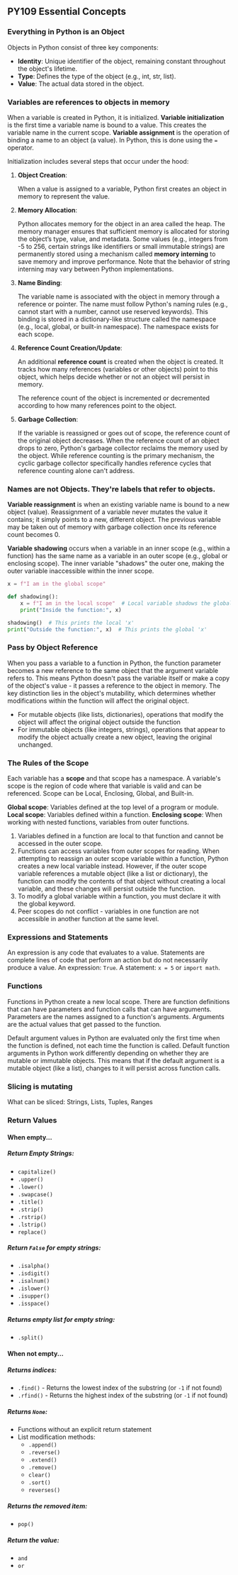 ## PY109 Essential Concepts

### Everything in Python is an Object

Objects in Python consist of three key components:

* **Identity**: Unique identifier of the object, remaining constant throughout the object's lifetime. 
* **Type**: Defines the type of the object (e.g., int, str, list).
* **Value**: The actual data stored in the object.

### Variables are references to objects in memory

When a variable is created in Python, it is initialized. **Variable initialization**​ is the first time a variable name is bound to a value. This creates the variable name in the current scope. **Variable assignment**​ is the operation of binding a name to an object (a value). In Python, this is done using the `=` operator. 

Initialization includes several steps that occur under the hood: 

1. **Object Creation**:

   When a value is assigned to a variable, Python first creates an object in memory to represent the value. 

2. **Memory Allocation**:

   Python allocates memory for the object in an area called the heap. The memory manager ensures that sufficient memory is allocated for storing the object’s type, value, and metadata. Some values (e.g., integers from -5 to 256, certain strings like identifiers or small immutable strings) are permanently stored using a mechanism called **memory interning** to save memory and improve performance. Note that the behavior of string interning may vary between Python implementations.

3. **Name Binding**:

   The variable name is associated with the object in memory through a reference or pointer. The name must follow Python's naming rules (e.g., cannot start with a number, cannot use reserved keywords). This binding is stored in a dictionary-like structure called the namespace (e.g., local, global, or built-in namespace). The namespace exists for each scope. 

4. **Reference Count Creation/Update**:

   An additional **reference count** is created when the object is created. It tracks how many references (variables or other objects) point to this object, which helps decide whether or not an object will persist in memory. 

   The reference count of the object is incremented or decremented according to how many references point to the object.

5. **Garbage Collection**:

   If the variable is reassigned or goes out of scope, the reference count of the original object decreases. When the reference count of an object drops to zero, Python's garbage collector reclaims the memory used by the object. While reference counting is the primary mechanism, the cyclic garbage collector specifically handles reference cycles that reference counting alone can't address. 

### Names are not Objects. They're labels that refer to objects.

**Variable reassignment**​ is when an existing variable name is bound to a new object (value). Reassignment of a variable never mutates the value it contains; it simply points to a new, different object. The previous variable may be taken out of memory with garbage collection once its reference count becomes 0.

**Variable shadowing** occurs when a variable in an inner scope (e.g., within a function) has the same name as a variable in an outer scope (e.g., global or enclosing scope). The inner variable "shadows" the outer one, making the outer variable inaccessible within the inner scope.

```python
x = f"I am in the global scope"

def shadowing():
    x = f"I am in the local scope"  # Local variable shadows the global one
    print("Inside the function:", x)

shadowing()  # This prints the local 'x'
print("Outside the function:", x)  # This prints the global 'x'
```

### Pass by Object Reference

When you pass a variable to a function in Python, the function parameter becomes a new reference to the same object that the argument variable refers to. This means Python doesn't pass the variable itself or make a copy of the object's value - it passes a reference to the object in memory. The key distinction lies in the object's mutability, which determines whether modifications within the function will affect the original object.

* For mutable objects (like lists, dictionaries), operations that modify the object will affect the original object outside the function
* For immutable objects (like integers, strings), operations that appear to modify the object actually create a new object, leaving the original unchanged.

 
### The Rules of the Scope

Each variable has a  **scope** and that scope has a namespace. A variable's scope is the region of code where that variable is valid and can be referenced. Scope can be Local, Enclosing, Global, and Built-in. 

**Global scope**: Variables defined at the top level of a program or module.
**Local scope**​: Variables defined within a function.
**Enclosing scope**​: When working with nested functions, variables from outer functions.

1.  Variables defined in a function are local to that function and cannot be accessed in the outer scope. 
2.  Functions can access variables from outer scopes for reading. When attempting to reassign an outer scope variable within a function, Python creates a new local variable instead. However, if the outer scope variable references a mutable object (like a list or dictionary), the function can modify the contents of that object without creating a local variable, and these changes will persist outside the function.
3.  To modify a global variable within a function, you must declare it with the global keyword.
4.  Peer scopes do not conflict - variables in one function are not accessible in another function at the same level.

### Expressions and Statements

An expression is any code that evaluates to a value. Statements are complete lines of code that perform an action but do not necessarily produce a value.  An expression: `True`. A statement: `x = 5` or `import math`.

### Functions

Functions in Python create a new local scope. There are function definitions that can have parameters and function calls that can have arguments. Parameters are the names assigned to a function's arguments. Arguments are the actual values that get passed to the function.

Default argument values in Python are evaluated only the first time  when the function is defined, not each time the function is called. Default function arguments in Python work differently depending on whether they are mutable or immutable objects. This means that if the default argument is a mutable object (like a list), changes to it will persist across function calls.

### Slicing is mutating

What can be sliced: Strings, Lists, Tuples, Ranges


### Return Values

#### When empty...

##### Return Empty Strings:
- `capitalize()`
- `.upper()`
- `.lower()`
- `.swapcase()`
- `.title()`
- `.strip()`
- `.rstrip()`
- `.lstrip()`
- `replace()`

##### Return `False` for empty strings:
- `.isalpha()`
- `.isdigit()`
- `.isalnum()`
- `.islower()`
- `.isupper()`
- `.isspace()`

##### Returns empty list for empty string:
- `.split()`

#### When not empty...

##### Returns indices:
- `.find()` - Returns the lowest index of the substring (or `-1` if not found)
- `.rfind()` - Returns the highest index of the substring (or `-1` if not found)

##### Returns `None`:
- Functions without an explicit return statement
- List modification methods:
  - `.append()`
  - `.reverse()`
  - `.extend()`
  - `.remove()`
  - `clear()`
  - `.sort()`
  - `reverses()`

##### Returns the removed item:
- `pop()`

##### Return the value:
- `and`
- `or`

